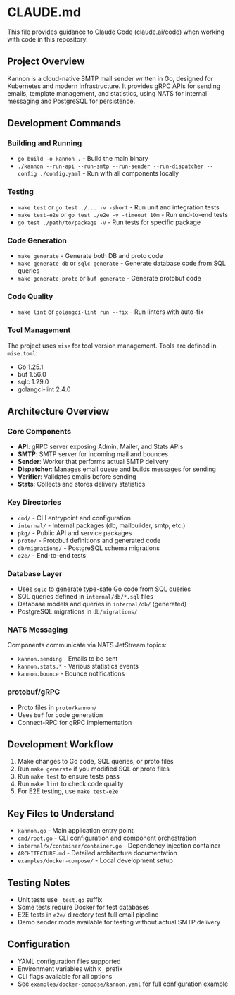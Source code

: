# CLAUDE.md

This file provides guidance to Claude Code (claude.ai/code) when working with code in this repository.

## Project Overview

Kannon is a cloud-native SMTP mail sender written in Go, designed for Kubernetes and modern infrastructure. It provides gRPC APIs for sending emails, template management, and statistics, using NATS for internal messaging and PostgreSQL for persistence.

## Development Commands

### Building and Running

- `go build -o kannon .` - Build the main binary
- `./kannon --run-api --run-smtp --run-sender --run-dispatcher --config ./config.yaml` - Run with all components locally

### Testing

- `make test` or `go test ./... -v -short` - Run unit and integration tests
- `make test-e2e` or `go test ./e2e -v -timeout 10m` - Run end-to-end tests
- `go test ./path/to/package -v` - Run tests for specific package

### Code Generation

- `make generate` - Generate both DB and proto code
- `make generate-db` or `sqlc generate` - Generate database code from SQL queries
- `make generate-proto` or `buf generate` - Generate protobuf code

### Code Quality

- `make lint` or `golangci-lint run --fix` - Run linters with auto-fix

### Tool Management

The project uses `mise` for tool version management. Tools are defined in `mise.toml`:

- Go 1.25.1
- buf 1.56.0
- sqlc 1.29.0
- golangci-lint 2.4.0

## Architecture Overview

### Core Components

- **API**: gRPC server exposing Admin, Mailer, and Stats APIs
- **SMTP**: SMTP server for incoming mail and bounces
- **Sender**: Worker that performs actual SMTP delivery
- **Dispatcher**: Manages email queue and builds messages for sending
- **Verifier**: Validates emails before sending
- **Stats**: Collects and stores delivery statistics

### Key Directories

- `cmd/` - CLI entrypoint and configuration
- `internal/` - Internal packages (db, mailbuilder, smtp, etc.)
- `pkg/` - Public API and service packages
- `proto/` - Protobuf definitions and generated code
- `db/migrations/` - PostgreSQL schema migrations
- `e2e/` - End-to-end tests

### Database Layer

- Uses `sqlc` to generate type-safe Go code from SQL queries
- SQL queries defined in `internal/db/*.sql` files
- Database models and queries in `internal/db/` (generated)
- PostgreSQL migrations in `db/migrations/`

### NATS Messaging

Components communicate via NATS JetStream topics:

- `kannon.sending` - Emails to be sent
- `kannon.stats.*` - Various statistics events
- `kannon.bounce` - Bounce notifications

### protobuf/gRPC

- Proto files in `proto/kannon/`
- Uses `buf` for code generation
- Connect-RPC for gRPC implementation

## Development Workflow

1. Make changes to Go code, SQL queries, or proto files
2. Run `make generate` if you modified SQL or proto files
3. Run `make test` to ensure tests pass
4. Run `make lint` to check code quality
5. For E2E testing, use `make test-e2e`

## Key Files to Understand

- `kannon.go` - Main application entry point
- `cmd/root.go` - CLI configuration and component orchestration
- `internal/x/container/container.go` - Dependency injection container
- `ARCHITECTURE.md` - Detailed architecture documentation
- `examples/docker-compose/` - Local development setup

## Testing Notes

- Unit tests use `_test.go` suffix
- Some tests require Docker for test databases
- E2E tests in `e2e/` directory test full email pipeline
- Demo sender mode available for testing without actual SMTP delivery

## Configuration

- YAML configuration files supported
- Environment variables with `K_` prefix
- CLI flags available for all options
- See `examples/docker-compose/kannon.yaml` for full configuration example
